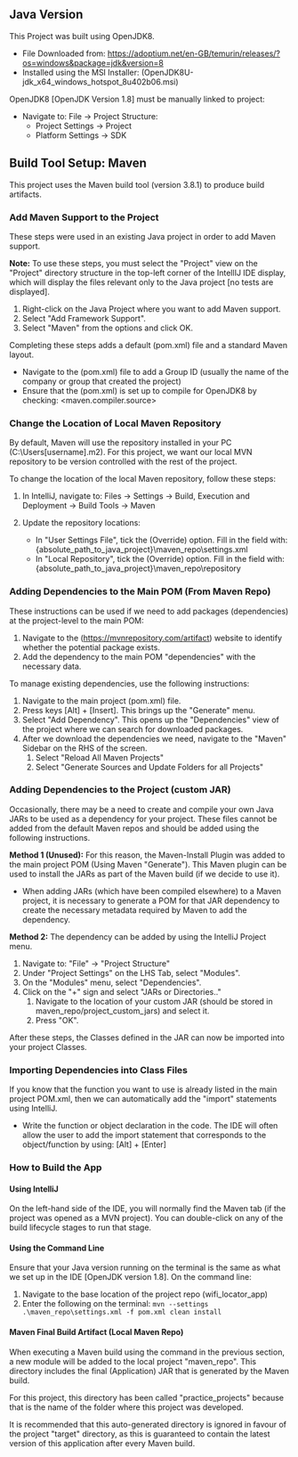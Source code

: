 
## Java Version
This Project was built using OpenJDK8.
- File Downloaded from: https://adoptium.net/en-GB/temurin/releases/?os=windows&package=jdk&version=8
- Installed using the MSI Installer: (OpenJDK8U-jdk_x64_windows_hotspot_8u402b06.msi)

OpenJDK8 [OpenJDK Version 1.8] must be manually linked to project:
- Navigate to: File -> Project Structure:
  - Project Settings -> Project
  - Platform Settings -> SDK

## Build Tool Setup: Maven

This project uses the Maven build tool (version 3.8.1) to produce build artifacts.

### Add Maven Support to the Project

These steps were used in an existing Java project in order to add Maven support.

**Note:** To use these steps, you must select the "Project" view on the "Project" directory structure in the top-left
corner of the IntellIJ IDE display, which will display the files relevant only to the Java project [no tests are displayed].

1. Right-click on the Java Project where you want to add Maven support.
2. Select "Add Framework Support".
3. Select "Maven" from the options and click OK.

Completing these steps adds a default (pom.xml) file and a standard Maven layout.
- Navigate to the (pom.xml) file to add a Group ID (usually the name of the company or group that created the project)
- Ensure that the (pom.xml) is set up to compile for OpenJDK8 by checking: <maven.compiler.source>

### Change the Location of Local Maven Repository

By default, Maven will use the repository installed in your PC (C:\Users\[username]\.m2).
For this project, we want our local MVN repository to be version controlled with the rest of the project.

To change the location of the local Maven repository, follow these steps:
1. In IntelliJ, navigate to: Files -> Settings -> Build, Execution and Deployment -> Build Tools -> Maven

2. Update the repository locations:
   - In "User Settings File", tick the (Override) option. 
      Fill in the field with: {absolute_path_to_java_project}\maven_repo\settings.xml
   - In "Local Repository", tick the (Override) option.
            Fill in the field with: {absolute_path_to_java_project}\maven_repo\repository

### Adding Dependencies to the Main POM (From Maven Repo)

These instructions can be used if we need to add packages (dependencies) at the project-level to the main POM:
1. Navigate to the (https://mvnrepository.com/artifact) website to identify whether the potential package exists.
2. Add the dependency to the main POM "dependencies" with the necessary data.

To manage existing dependencies, use the following instructions:
1. Navigate to the main project (pom.xml) file. 
2. Press keys [Alt] + [Insert]. This brings up the "Generate" menu.
3. Select "Add Dependency". This opens up the "Dependencies" view of the project where we can search for downloaded packages.
4. After we download the dependencies we need, navigate to the "Maven" Sidebar on the RHS of the screen.
   1. Select "Reload All Maven Projects"
   2. Select "Generate Sources and Update Folders for all Projects"

### Adding Dependencies to the Project (custom JAR)

Occasionally, there may be a need to create and compile your own Java JARs to be used as a dependency 
for your project. These files cannot be added from the default Maven repos and should be added using 
the following instructions.

**Method 1 (Unused):** For this reason, the Maven-Install Plugin was added to the main project POM (Using Maven "Generate"). 
This Maven plugin can be used to install the JARs as part of the Maven build (if we decide to use it).
- When adding JARs (which have been compiled elsewhere) to a Maven project, it is necessary to generate a POM
  for that JAR dependency to create the necessary metadata required by Maven to add the dependency.

**Method 2:** The dependency can be added by using the IntelliJ Project menu.
1. Navigate to: "File" -> "Project Structure"
2. Under "Project Settings" on the LHS Tab, select "Modules".
3. On the "Modules" menu, select "Dependencies".
4. Click on the "+" sign and select "JARs or Directories.."
   1. Navigate to the location of your custom JAR (should be stored in maven_repo/project_custom_jars) and select it.
   2. Press "OK".

After these steps, the Classes defined in the JAR can now be imported into your project Classes.

### Importing Dependencies into Class Files

If you know that the function you want to use is already listed in the main project POM.xml, then we can automatically add 
the "import" statements using IntelliJ. 
- Write the function or object declaration in the code. The IDE will often allow the user to add the import statement
that corresponds to the object/function by using: [Alt] + [Enter]

### How to Build the App

#### Using IntelliJ
On the left-hand side of the IDE, you will normally find the Maven tab (if the project was opened as a MVN project).
You can double-click on any of the build lifecycle stages to run that stage.

#### Using the Command Line
Ensure that your Java version running on the terminal is the same as what we set up in the IDE [OpenJDK version 1.8].
On the command line:
1. Navigate to the base location of the project repo (wifi_locator_app)
2. Enter the following on the terminal: `mvn --settings .\maven_repo\settings.xml -f pom.xml clean install`

#### Maven Final Build Artifact (Local Maven Repo)

When executing a Maven build using the command in the previous section, a new module will be added to the local 
project "maven_repo".  This directory includes the final (Application) JAR that is generated by the Maven build.

For this project, this directory has been called "practice_projects" because that is the name of the folder where this
project was developed.

It is recommended that this auto-generated directory is ignored in favour of the project "target" directory, as this 
is guaranteed to contain the latest version of this application after every Maven build.



